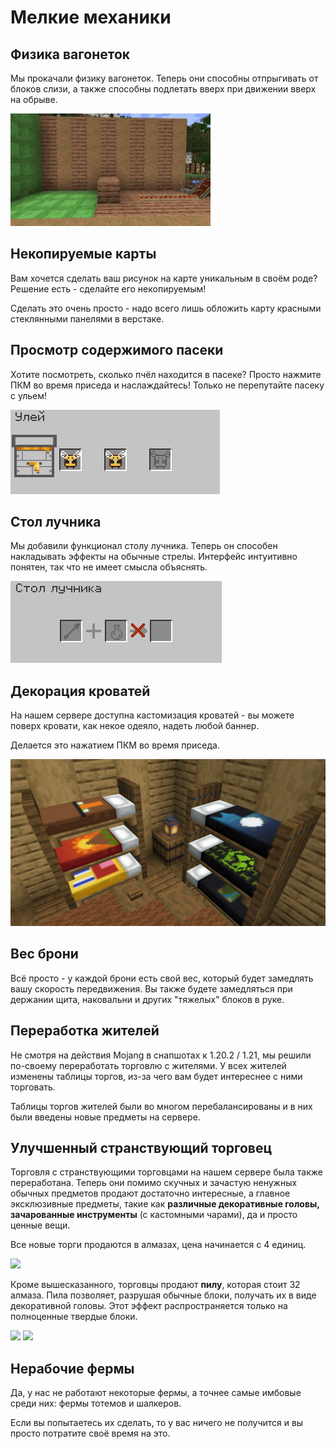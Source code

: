 # Мелкие механики

## Физика вагонеток

Мы прокачали физику вагонеток. Теперь они способны отпрыгивать от блоков слизи, а также способны подлетать вверх при движении вверх на обрыве.

![](assets/minecarts.gif)

## Некопируемые карты 

Вам хочется сделать ваш рисунок на карте уникальным в своём роде? Решение есть - сделайте его некопируемым! 

Сделать это очень просто - надо всего лишь обложить карту красными стеклянными панелями в верстаке.

## Просмотр содержимого пасеки

Хотите посмотреть, сколько пчёл находится в пасеке? Просто нажмите ПКМ во время приседа и наслаждайтесь! Только не перепутайте пасеку с ульем!

![](assets/beehive.png)

## Стол лучника

Мы добавили функционал столу лучника. Теперь он способен накладывать эффекты на обычные стрелы. Интерфейс интуитивно понятен, так что не имеет смысла объяснять. 

![Alt text](assets/fletching_table.png)

## Декорация кроватей

На нашем сервере доступна кастомизация кроватей - вы можете поверх кровати, как некое одеяло, надеть любой баннер. 

Делается это нажатием ПКМ во время приседа.

![](assets/beds.png)

## Вес брони

Всё просто - у каждой брони есть свой вес, который будет замедлять вашу скорость передвижения. Вы также будете замедляться при держании щита, наковальни и других "тяжелых" блоков в руке.

## Переработка жителей 

Не смотря на действия Mojang в снапшотах к 1.20.2 / 1.21, мы решили по-своему переработать торговлю с жителями. У всех жителей изменены таблицы торгов, из-за чего вам будет интереснее с ними торговать. 

Таблицы торгов жителей были во многом перебалансированы и в них были введены новые предметы на сервере.

## Улучшенный странствующий торговец

Торговля с странствующими торговцами на нашем сервере была также переработана. Теперь они помимо скучных и зачастую ненужных обычных предметов продают достаточно интересные, а главное эксклюзивные предметы, такие как **различные декоративные головы, зачарованные инструменты** (с кастомными чарами), да и просто ценные вещи.

Все новые торги продаются в алмазах, цена начинается с 4 единиц.

![](https://i.imgur.com/I7iOAwU.png)

Кроме вышесказанного, торговцы продают **пилу**, которая стоит 32 алмаза. Пила позволяет, разрушая обычные блоки, получать их в виде декоративной головы. Этот эффект распространяется только на полноценные твердые блоки.

![](https://i.imgur.com/lCraoOZ.png)
![](https://i.imgur.com/Szjb1U4.png)

## Нерабочие фермы

Да, у нас не работают некоторые фермы, а точнее самые имбовые среди них: фермы тотемов и шалкеров. 

Если вы попытаетесь их сделать, то у вас ничего не получится и вы просто потратите своё время на это.